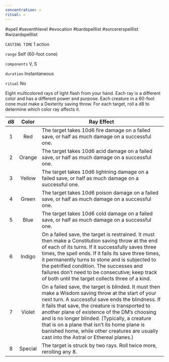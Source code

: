 ```yaml
---
concentration: 𐄂
ritual: 𐄂
---
```

#spell #seventhlevel #evocation #bardspelllist #sorcererspelllist #wizardspelllist

`CASTING TIME`
1 action

`range`
Self (60-foot cone)

`components`
V, S

`duration`
Instantaneous

`ritual`
No

Eight multicolored rays of light flash from your hand. Each ray is a different color and has a different power and purpose. Each creature in a 60-foot cone must make a Dexterity saving throw. For each target, roll a d8 to determine which color ray affects it.

| **d8** | **Color** | **Ray Effect**                                                                                                                                                                                                                                                                                                                                                                                                                                           |
|:------:|:---------:| -------------------------------------------------------------------------------------------------------------------------------------------------------------------------------------------------------------------------------------------------------------------------------------------------------------------------------------------------------------------------------------------------------------------------------------------------------- |
|   1    |    Red    | The target takes 10d6 fire damage on a failed save, or half as much damage on a successful one.                                                                                                                                                                                                                                                                                                                                                          |
|   2    |  Orange   | The target takes 10d6 acid damage on a failed save, or half as much damage on a successful one.                                                                                                                                                                                                                                                                                                                                                          |
|   3    |  Yellow   | The target takes 10d6 lightning damage on a failed save, or half as much damage on a successful one.                                                                                                                                                                                                                                                                                                                                                     |
|   4    |   Green   | The target takes 10d6 poison damage on a failed save, or half as much damage on a successful one.                                                                                                                                                                                                                                                                                                                                                        |
|   5    |   Blue    | The target takes 10d6 cold damage on a failed save, or half as much damage on a successful one.                                                                                                                                                                                                                                                                                                                                                          |
|   6    |  Indigo   | On a failed save, the target is restrained. It must then make a Constitution saving throw at the end of each of its turns. If it successfully saves three times, the spell ends. If it fails its save three times, it permanently turns to stone and is subjected to the petrified condition. The successes and failures don’t need to be consecutive; keep track of both until the target collects three of a kind.                                     |
|   7    |  Violet   | On a failed save, the target is blinded. It must then make a Wisdom saving throw at the start of your next turn. A successful save ends the blindness. If it fails that save, the creature is transported to another plane of existence of the DM’s choosing and is no longer blinded. (Typically, a creature that is on a plane that isn’t its home plane is banished home, while other creatures are usually cast into the Astral or Ethereal planes.) |
|   8    |  Special  | The target is struck by two rays. Roll twice more, rerolling any 8.                                                                                                                                                                                                                                                                                                                                                                                      |